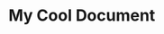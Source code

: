 <!-- GENERATED DOCUMENT DO NOT EDIT! -->
<!-- prettier-ignore-start -->
<!-- markdownlint-disable -->

# My Cool Document #

<!-- markdownlint-restore -->
<!-- prettier-ignore-end -->
<!-- GENERATED DOCUMENT DO NOT EDIT! -->
